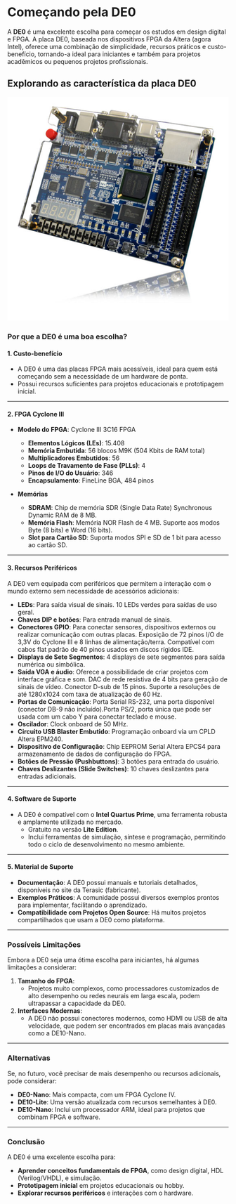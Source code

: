 # **Começando pela DE0**

A **DE0** é uma excelente escolha para começar os estudos em design digital e FPGA. A placa DE0, baseada nos dispositivos FPGA da Altera (agora Intel), oferece uma combinação de simplicidade, recursos práticos e custo-benefício, tornando-a ideal para iniciantes e também para projetos acadêmicos ou pequenos projetos profissionais.

## **Explorando as característica da placa DE0**

![alt text](../../../assets/image_de0_terasic.jpg)

### **Por que a DE0 é uma boa escolha?**

#### **1. Custo-benefício**

- A DE0 é uma das placas FPGA mais acessíveis, ideal para quem está começando sem a necessidade de um hardware de ponta.
- Possui recursos suficientes para projetos educacionais e prototipagem inicial.

---

#### **2. FPGA Cyclone III**

- **Modelo do FPGA**: Cyclone III 3C16 FPGA
  - **Elementos Lógicos (LEs)**: 15.408
  - **Memória Embutida**: 56 blocos M9K (504 Kbits de RAM total)
  - **Multiplicadores Embutidos**: 56
  - **Loops de Travamento de Fase (PLLs)**: 4
  - **Pinos de I/O do Usuário**: 346
  - **Encapsulamento**: FineLine BGA, 484 pinos

- **Memórias**
  - **SDRAM**: Chip de memória SDR (Single Data Rate) Synchronous Dynamic RAM de 8 MB.
  - **Memória Flash**: Memória NOR Flash de 4 MB. Suporte aos modos Byte (8 bits) e Word (16 bits).
  - **Slot para Cartão SD**: Suporta modos SPI e SD de 1 bit para acesso ao cartão SD.

---

#### **3. Recursos Periféricos**

A DE0 vem equipada com periféricos que permitem a interação com o mundo externo sem necessidade de acessórios adicionais:

- **LEDs**: Para saída visual de sinais. 10 LEDs verdes para saídas de uso geral.
- **Chaves DIP e botões**: Para entrada manual de sinais.
- **Conectores GPIO**: Para conectar sensores, dispositivos externos ou realizar comunicação com outras placas. Exposição de 72 pinos I/O de 3,3V do Cyclone III e 8 linhas de alimentação/terra. Compatível com cabos flat padrão de 40 pinos usados em discos rígidos IDE.
- **Displays de Sete Segmentos**: 4 displays de sete segmentos para saída numérica ou simbólica.
- **Saída VGA e áudio**: Oferece a possibilidade de criar projetos com interface gráfica e som. DAC de rede resistiva de 4 bits para geração de sinais de vídeo. Conector D-sub de 15 pinos. Suporte a resoluções de até 1280x1024 com taxa de atualização de 60 Hz.
- **Portas de Comunicação**: Porta Serial RS-232, uma porta disponível (conector DB-9 não incluído).Porta PS/2, porta única que pode ser usada com um cabo Y para conectar teclado e mouse.
- **Oscilador**: Clock onboard de 50 MHz.
- **Circuito USB Blaster Embutido**: Programação onboard via um CPLD Altera EPM240.
- **Dispositivo de Configuração**: Chip EEPROM Serial Altera EPCS4 para armazenamento de dados de configuração do FPGA.
- **Botões de Pressão (Pushbuttons)**: 3 botões para entrada do usuário.
- **Chaves Deslizantes (Slide Switches)**: 10 chaves deslizantes para entradas adicionais.

---

#### **4. Software de Suporte**

- A DE0 é compatível com o **Intel Quartus Prime**, uma ferramenta robusta e amplamente utilizada no mercado.
  - Gratuito na versão **Lite Edition**.
  - Inclui ferramentas de simulação, síntese e programação, permitindo todo o ciclo de desenvolvimento no mesmo ambiente.

---

#### **5. Material de Suporte**

- **Documentação**: A DE0 possui manuais e tutoriais detalhados, disponíveis no site da Terasic (fabricante).
- **Exemplos Práticos**: A comunidade possui diversos exemplos prontos para implementar, facilitando o aprendizado.
- **Compatibilidade com Projetos Open Source**: Há muitos projetos compartilhados que usam a DE0 como plataforma.

---

### **Possíveis Limitações**

Embora a DE0 seja uma ótima escolha para iniciantes, há algumas limitações a considerar:

1. **Tamanho do FPGA**:
   - Projetos muito complexos, como processadores customizados de alto desempenho ou redes neurais em larga escala, podem ultrapassar a capacidade da DE0.
2. **Interfaces Modernas**:
   - A DE0 não possui conectores modernos, como HDMI ou USB de alta velocidade, que podem ser encontrados em placas mais avançadas como a DE10-Nano.

---

### **Alternativas**

Se, no futuro, você precisar de mais desempenho ou recursos adicionais, pode considerar:

- **DE0-Nano**: Mais compacta, com um FPGA Cyclone IV.
- **DE10-Lite**: Uma versão atualizada com recursos semelhantes à DE0.
- **DE10-Nano**: Inclui um processador ARM, ideal para projetos que combinam FPGA e software.

---

### **Conclusão**

A DE0 é uma excelente escolha para:

- **Aprender conceitos fundamentais de FPGA**, como design digital, HDL (Verilog/VHDL), e simulação.
- **Prototipagem inicial** em projetos educacionais ou hobby.
- **Explorar recursos periféricos** e interações com o hardware.
